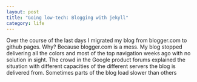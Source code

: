 ```yaml
---
layout: post
title: "Going low-tech: Blogging with jekyll"
category: life
---
```

Over the course of the last days I migrated my blog from blogger.com to github pages. Why? Because blogger.com is a mess. My blog stopped delivering all the colors and most of the top navigation weeks ago with no solution in sight. The crowd in the Google product forums explained the situation with different capacities of the different servers the blog is delivered from. Sometimes parts of the blog load slower than others
